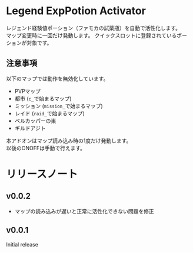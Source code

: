 # Legend ExpPotion Activator
レジェンド経験値ポーション（ファモカの試薬瓶）を自動で活性化します。  
マップ変更時に一回だけ発動します。
クイックスロットに登録されているポーションが対象です。
## 注意事項
以下のマップでは動作を無効化しています。
* PVPマップ
* 都市 (`c_`で始まるマップ)
* ミッション (`mission_`で始まるマップ)
* レイド (`raid_`で始まるマップ)
* ベルカッパーの巣
* ギルドアジト

本アドオンはマップ読み込み時の1度だけ発動します。  
以後のONOFFは手動で行えます。

# リリースノート
## v0.0.2
* マップの読み込みが遅いと正常に活性化できない問題を修正
## v0.0.1
Initial release
